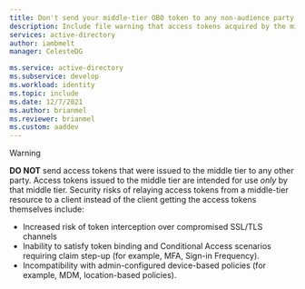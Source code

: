 ```yaml
---
title: Don't send your middle-tier OBO token to any non-audience party
description: Include file warning that access tokens acquired by the middle-tier shouldn't be sent to any party except that which is identified by the audience claim.
services: active-directory
author: iambmelt
manager: CelesteDG

ms.service: active-directory
ms.subservice: develop
ms.workload: identity
ms.topic: include
ms.date: 12/7/2021
ms.author: brianmel
ms.reviewer: brianmel
ms.custom: aaddev
---
```


> [!WARNING]
**DO NOT** send access tokens that were issued to the middle tier to any other party. Access tokens issued to the middle tier are intended for use _only_ by that middle tier.
Security risks of relaying access tokens from a middle-tier resource to a client instead of the client getting the access tokens themselves include:
- Increased risk of token interception over compromised SSL/TLS channels
- Inability to satisfy token binding and Conditional Access scenarios requiring claim step-up (for example, MFA, Sign-in Frequency).
- Incompatibility with admin-configured device-based policies (for example, MDM, location-based policies).